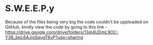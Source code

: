 # S.W.E.E.P.y

Because of the files being very big the code couldn't be upploaded on GitHub, kindly view the code by going to this link - 
https://drive.google.com/drive/folders/13ql4UDmL9OC-Y38_bpL6AJjsSqugT6vP?usp=sharing
